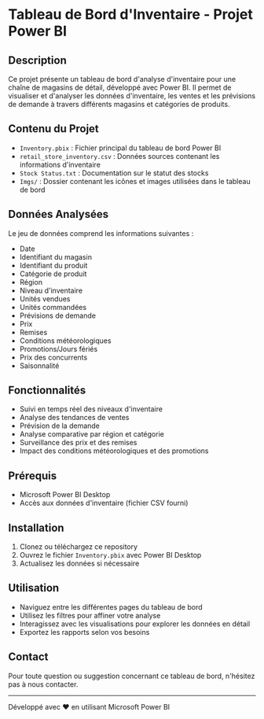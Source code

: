# Tableau de Bord d'Inventaire - Projet Power BI

## Description
Ce projet présente un tableau de bord d'analyse d'inventaire pour une chaîne de magasins de détail, développé avec Power BI. Il permet de visualiser et d'analyser les données d'inventaire, les ventes et les prévisions de demande à travers différents magasins et catégories de produits.

## Contenu du Projet
- `Inventory.pbix` : Fichier principal du tableau de bord Power BI
- `retail_store_inventory.csv` : Données sources contenant les informations d'inventaire
- `Stock Status.txt` : Documentation sur le statut des stocks
- `Imgs/` : Dossier contenant les icônes et images utilisées dans le tableau de bord

## Données Analysées
Le jeu de données comprend les informations suivantes :
- Date
- Identifiant du magasin
- Identifiant du produit
- Catégorie de produit
- Région
- Niveau d'inventaire
- Unités vendues
- Unités commandées
- Prévisions de demande
- Prix
- Remises
- Conditions météorologiques
- Promotions/Jours fériés
- Prix des concurrents
- Saisonnalité

## Fonctionnalités
- Suivi en temps réel des niveaux d'inventaire
- Analyse des tendances de ventes
- Prévision de la demande
- Analyse comparative par région et catégorie
- Surveillance des prix et des remises
- Impact des conditions météorologiques et des promotions

## Prérequis
- Microsoft Power BI Desktop
- Accès aux données d'inventaire (fichier CSV fourni)

## Installation
1. Clonez ou téléchargez ce repository
2. Ouvrez le fichier `Inventory.pbix` avec Power BI Desktop
3. Actualisez les données si nécessaire

## Utilisation
- Naviguez entre les différentes pages du tableau de bord
- Utilisez les filtres pour affiner votre analyse
- Interagissez avec les visualisations pour explorer les données en détail
- Exportez les rapports selon vos besoins

## Contact
Pour toute question ou suggestion concernant ce tableau de bord, n'hésitez pas à nous contacter.

---
Développé avec ❤️ en utilisant Microsoft Power BI
